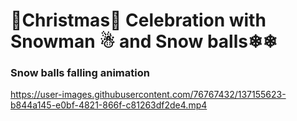 # 🎄Christmas🎄 Celebration with Snowman ☃ and Snow balls❄❄
### Snow balls falling animation


https://user-images.githubusercontent.com/76767432/137155623-b844a145-e0bf-4821-866f-c81263df2de4.mp4

